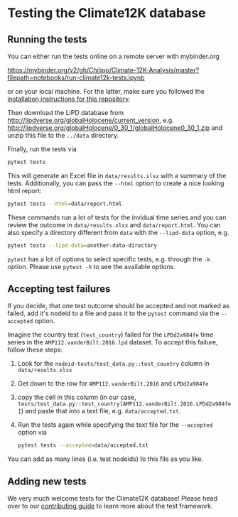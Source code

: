 # Testing the Climate12K database

## Running the tests
You can either run the tests online on a remote server with mybinder.org

https://mybinder.org/v2/gh/Chilipp/Climate-12K-Analysis/master?filepath=notebooks/run-climate12k-tests.ipynb

or on your local machine. For the latter, make sure you followed the
[installation instructions for this repository](../README.md#installation).

Then download the LiPD database from http://lipdverse.org/globalHolocene/current_version,
e.g. http://lipdverse.org/globalHolocene/0_30_1/globalHolocene0_30_1.zip
and unzip this file to the `../data` directory.

Finally, run the tests via

```bash
pytest tests
```

This will generate an Excel file in `data/results.xlsx` with a summary of the
tests. Additionally, you can pass the `--html` option to create a nice looking
html report:

```bash
pytest tests --html=data/report.html
```

These commands run a lot of tests for the invidual time series and you
can review the outcome in `data/results.xlsx` and `data/report.html`. You can
also specify a directory different from `data` with the `--lipd-data` option,
e.g.

```bash
pytest tests --lipd-data=another-data-directory
```

`pytest` has a lot of options to select specific tests, e.g. through the `-k`
option. Please use `pytest -h` to see the available options.


## Accepting test failures
If you  decide, that one test outcome should be accepted and not marked as
failed, add it's nodeid to a file and pass it to the `pytest` command via the
`--accepted` option.

Imagine the country test (`test_country`) failed for the `LPDd2a984fe`
time series in the `AMP112.vanderBilt.2016.lpd` dataset. To accept this
failure, follow these steps:

1. Look for the `nodeid-tests/test_data.py::test_country` column in
   `data/results.xlsx`
2. Get down to the row for `AMP112.vanderBilt.2016` and `LPDd2a984fe`
3. copy the cell in this column (in our case,
   `tests/test_data.py::test_country[AMP112.vanderBilt.2016.LPDd2a984fe]`) and
	paste that into a text file, e.g. `data/accepted.txt`.
4. Run the tests again while specifying the text file for the `--accepted`
   option via

   ```bash
   pytest tests --accepted=data/accepted.txt
   ```

You can add as many lines (i.e. test nodeids) to this file as you like.


## Adding new tests
We very much welcome tests for the Climate12K database! Please head over to our
[contributing guide](../CONTRIBUTING.md#adding-new-tests) to learn more about
the test framework.
